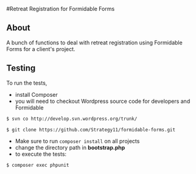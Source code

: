 #Retreat Registration for Formidable Forms

## About

A bunch of functions to deal with retreat registration using Formidable Forms for a client's project.


## Testing

To run the tests, 
* install Composer 
* you will need to checkout Wordpress source code for developers and Formidable 

```bash
$ svn co http://develop.svn.wordpress.org/trunk/
```

```bash
$ git clone https://github.com/Strategy11/formidable-forms.git
```
* Make sure to run ```composer install``` on all projects
* change the directory path in **bootstrap.php**
* to execute the tests:

```bash
$ composer exec phpunit
```

